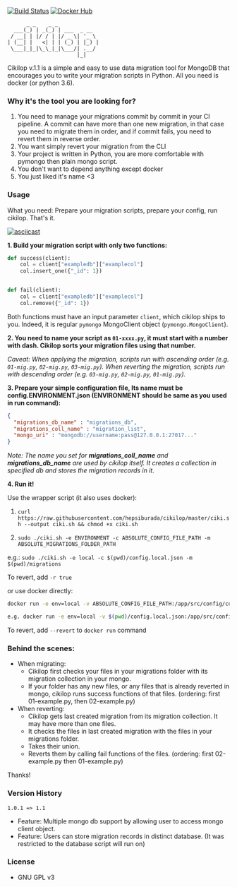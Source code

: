 [![Build Status](https://travis-ci.org/skynyrd/cikilop.svg?branch=master)](https://travis-ci.org/skynyrd/cikilop)
[![Docker Hub](https://img.shields.io/badge/docker-ready-blue.svg)](https://hub.docker.com/r/skynyrd/cikilop/)

```
      _ _    _ _             
  ___(_) | _(_) | ___  _ __  
 / __| | |/ / | |/ _ \| '_ \ 
| (__| |   <| | | (_) | |_) |
 \___|_|_|\_\_|_|\___/| .__/ 
                      |_|    
```
Cikilop v.1.1 is a simple and easy to use data migration tool for MongoDB that encourages you to write your migration scripts in Python.
All you need is docker (or python 3.6).

### Why it's the tool you are looking for?
1. You need to manage your migrations commit by commit in your CI pipeline. A commit can have more than one new migration, in that case you need to migrate them in order, and if commit fails, you need to revert them in reverse order.
2. You want simply revert your migration from the CLI
3. Your project is written in Python, you are more comfortable with pymongo then plain mongo script.
4. You don't want to depend anything except docker
5. You just liked it's name <3

### Usage

What you need: Prepare your migration scripts, prepare your config, run cikilop. That's it.

[![asciicast](https://asciinema.org/a/wU68w7hAWfl44YbYcTj6rL8P7.png)](https://asciinema.org/a/wU68w7hAWfl44YbYcTj6rL8P7)

__1. Build your migration script with only two functions:__

```py
def success(client):
    col = client["exampledb"]["examplecol"]
    col.insert_one({"_id": 1})


def fail(client):
    col = client["exampledb"]["examplecol"]
    col.remove({"_id": 1})
```
Both functions must have an input parameter `client`, which cikilop ships to you. Indeed, it is regular `pymongo` MongoClient object (`pymongo.MongoClient`).

__2. You need to name your script as `01-xxxx.py`, it must start with a number with dash. Cikilop sorts your migration files using that number.__

_Caveat: When applying the migration, scripts run with ascending order (e.g. `01-mig.py`, `02-mig.py`, `03-mig.py`).
 When reverting the migration, scripts run with descending order (e.g. `03-mig.py`, `02-mig.py`, `01-mig.py`)._

__3. Prepare your simple configuration file, Its name must be config.ENVIRONMENT.json (ENVIRONMENT should be same as you used in run command):__

```json
{
  "migrations_db_name" : "migrations_db",
  "migrations_coll_name" : "migration_list",
  "mongo_uri" : "mongodb://username:pass@127.0.0.1:27017..."
}
```

_Note: The name you set for __migrations_coll_name__ and __migrations_db_name__ are used by cikilop itself. It creates a collection in specified db and stores the migration records in it._

__4. Run it!__

Use the wrapper script (it also uses docker):

1. `curl https://raw.githubusercontent.com/hepsiburada/cikilop/master/ciki.sh --output ciki.sh && chmod +x ciki.sh`

2. `sudo ./ciki.sh -e ENVIRONMENT -c ABSOLUTE_CONFIG_FILE_PATH -m ABSOLUTE_MIGRATIONS_FOLDER_PATH`

e.g.: `sudo ./ciki.sh -e local -c $(pwd)/config.local.json -m $(pwd)/migrations`

To revert, add `-r true`

or use docker directly:

```bash
docker run -e env=local -v ABSOLUTE_CONFIG_FILE_PATH:/app/src/config/config.local.json -v ABSOLUTE_MIGRATIONS_FOLDER_PATH:/app/src/migrations skynyrd/cikilop

e.g. docker run -e env=local -v $(pwd)/config.local.json:/app/src/config/config.local.json -v $(pwd)/migrations:/app/src/migrations skynyrd/cikilop
```

To revert, add `--revert` to `docker run` command

### Behind the scenes:

* When migrating:
    * Cikilop first checks your files in your migrations folder with its migration collection in your mongo.
    * If your folder has any new files, or any files that is already reverted in mongo, cikilop runs success functions of that files. (ordering: first 01-example.py, then 02-example.py)
* When reverting:
    * Cikilop gets last created migration from its migration collection. It may have more than one files.
    * It checks the files in last created migration with the files in your migrations folder.
    * Takes their union.
    * Reverts them by calling fail functions of the files. (ordering: first 02-example.py then 01-example.py)

Thanks!

### Version History

`1.0.1 => 1.1`

* Feature: Multiple mongo db support by allowing user to access mongo client object.
* Feature: Users can store migration records in distinct database. (It was restricted to the database script will run on)

### License

* GNU GPL v3
